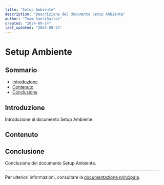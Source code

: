 ```yaml
---
title: "Setup Ambiente"
description: "Descrizione del documento Setup Ambiente"
author: "Team SantiBailor"
created: "2024-09-24"
last_updated: "2024-09-24"
---
```


# Setup Ambiente

## Sommario
- [Introduzione](#introduzione)
- [Contenuto](#contenuto)
- [Conclusione](#conclusione)

## Introduzione
Introduzione al documento Setup Ambiente.

## Contenuto


## Conclusione
Conclusione del documento Setup Ambiente.

---
Per ulteriori informazioni, consultare la [documentazione principale](../README.md).
